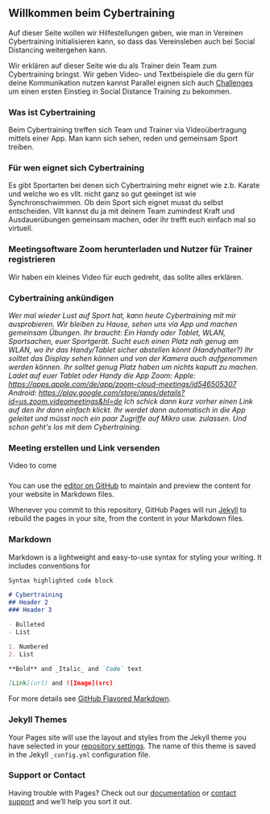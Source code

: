 ## Willkommen beim Cybertraining

Auf dieser Seite wollen wir Hilfestellungen geben, wie man in Vereinen Cybertraining initialisieren kann, so dass das Vereinsleben auch bei Social Distancing weitergehen kann. 

Wir erklären auf dieser Seite wie du als Trainer dein Team zum Cybertraining bringst.
Wir geben Video- und Textbeispiele die du gern für deine Kommunikation nutzen kannst
Parallel eignen sich auch [Challenges](https://phimichel.github.io/ZusammenAlleinChallenges/index.html) um einen ersten Einstieg in Social Distance Training zu bekommen.


### Was ist Cybertraining
Beim Cybertraining treffen sich Team und Trainer via Videoübertragung mittels einer App. Man kann sich sehen, reden und gemeinsam Sport treiben.

### Für wen eignet sich Cybertraining
Es gibt Sportarten bei denen sich Cybertraining mehr eignet wie z.b. Karate und welche wo es vllt. nicht ganz so gut geeinget ist wie Synchronschwimmen.
Ob dein Sport sich eignet musst du selbst entscheiden. Vllt kannst du ja mit deinem Team zumindest Kraft und Ausdauerübungen gemeinsam machen, oder ihr trefft euch einfach mal so virtuell.

### Meetingsoftware Zoom herunterladen und Nutzer für Trainer registrieren
Wir haben ein kleines Video für euch gedreht, das sollte alles erklären.

### Cybertraining ankündigen
_Wer mal wieder Lust auf Sport hat, kann heute Cybertraining mit mir ausprobieren.
Wir bleiben zu Hause, sehen uns via App und machen gemeinsam Übungen.
Ihr braucht:
Ein Handy oder Tablet, WLAN, Sportsachen, euer Sportgerät.
Sucht euch einen Platz nah genug am WLAN, wo ihr das Handy/Tablet sicher abstellen könnt (Handyhalter?)
Ihr solltet das Display sehen können und von der Kamera auch aufgenommen werden können.
Ihr solltet genug Platz haben um nichts kaputt zu machen.
Ladet auf euer Tablet oder Handy die App Zoom:
Apple: https://apps.apple.com/de/app/zoom-cloud-meetings/id546505307
Android: https://play.google.com/store/apps/details?id=us.zoom.videomeetings&hl=de
Ich schick dann kurz vorher einen Link auf den ihr dann einfach klickt.
Ihr werdet dann automatisch in die App geleitet und müsst noch ein paar Zugriffe auf Mikro usw. zulassen. 
Und schon geht's los mit dem Cybertraining._

### Meeting erstellen und Link versenden
Video to come

###



You can use the [editor on GitHub](https://github.com/lutzkohl/Cybertraining/edit/master/README.md) to maintain and preview the content for your website in Markdown files.

Whenever you commit to this repository, GitHub Pages will run [Jekyll](https://jekyllrb.com/) to rebuild the pages in your site, from the content in your Markdown files.

### Markdown

Markdown is a lightweight and easy-to-use syntax for styling your writing. It includes conventions for

```markdown
Syntax highlighted code block

# Cybertraining
## Header 2
### Header 3

- Bulleted
- List

1. Numbered
2. List

**Bold** and _Italic_ and `Code` text

[Link](url) and ![Image](src)
```

For more details see [GitHub Flavored Markdown](https://guides.github.com/features/mastering-markdown/).

### Jekyll Themes

Your Pages site will use the layout and styles from the Jekyll theme you have selected in your [repository settings](https://github.com/lutzkohl/Cybertraining/settings). The name of this theme is saved in the Jekyll `_config.yml` configuration file.

### Support or Contact

Having trouble with Pages? Check out our [documentation](https://help.github.com/categories/github-pages-basics/) or [contact support](https://github.com/contact) and we’ll help you sort it out.
